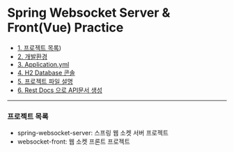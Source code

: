 Spring Websocket Server & Front(Vue) Practice
=========
 
* [1. 프로젝트 목록](프로젝트-목록))
* [2. 개발환경](#개발환경)
* [3. Application.yml](#application.yml)
* [4. H2 Database 콘솔](#h2-database-콘솔)
* [5. 프로젝트 파일 설명](#프로젝트-파일-설명)
* [6. Rest Docs 으로 API문서 생성](#rest-docs-문서생성)

-------------
### 프로젝트 목록
- spring-websocket-server: 스프링 웹 소켓 서버 프로젝트
- websocket-front: 웹 소켓 프론트 프로젝트

